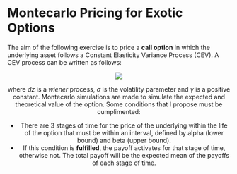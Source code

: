 # Montecarlo Pricing for Exotic Options
The aim of the following exercise is to price a **call option** in which the underlying asset follows a Constant Elasticity Variance Process (CEV). A CEV process can be written as follows:

<center>
<a href="https://www.codecogs.com/eqnedit.php?latex=\LARGE&space;dSt&space;=&space;\mu&space;Sdt&space;&plus;&space;\sigma&space;S^\gamma&space;&plus;dz" target="_blank"><img src="https://latex.codecogs.com/gif.latex?\LARGE&space;dSt&space;=&space;\mu&space;Sdt&space;&plus;&space;\sigma&space;S^\gamma&space;&plus;dz"/></a>
<center>

where $dz$ is a _wiener_ process, $\sigma$ is the volatility parameter and $\gamma$ is a positive constant.
Montecarlo simulations are made to simulate the expected and theoretical value of the option. Some conditions that I propose must be cumplimented: 

- There are 3 stages of time for the price of the underlying within the life of the option that must be within an interval, defined by alpha (lower bound) and beta (upper bound). 
- If this condition is **fulfilled**, the payoff activates for that stage of time, otherwise not. The total payoff will be the expected mean of the payoffs of each stage of time.
